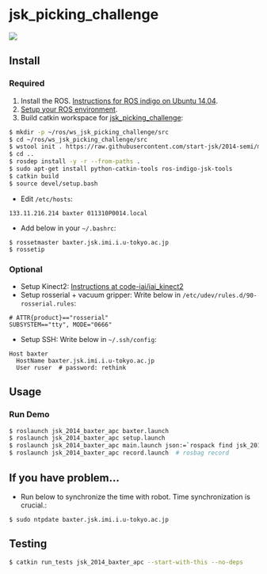 jsk_picking_challenge
=====================

[![](https://travis-ci.org/start-jsk/jsk_picking_challenge.svg)](https://travis-ci.org/start-jsk/jsk_picking_challenge)


Install
-------


### Required

1. Install the ROS. [Instructions for ROS indigo on Ubuntu 14.04](http://wiki.ros.org/indigo/Installation/Ubuntu).
2. [Setup your ROS environment](http://wiki.ros.org/ROS/Tutorials/InstallingandConfiguringROSEnvironment).
3. Build catkin workspace for [jsk_picking_challenge](https://github.com/wkentaro/2014-semi):

```sh
$ mkdir -p ~/ros/ws_jsk_picking_challenge/src
$ cd ~/ros/ws_jsk_picking_challenge/src
$ wstool init . https://raw.githubusercontent.com/start-jsk/2014-semi/master/jsk_picking_challenge.rosinstall
$ cd ..
$ rosdep install -y -r --from-paths .
$ sudo apt-get install python-catkin-tools ros-indigo-jsk-tools
$ catkin build
$ source devel/setup.bash
```

* Edit `/etc/hosts`:

```
133.11.216.214 baxter 011310P0014.local
```

* Add below in your `~/.bashrc`:
```
$ rossetmaster baxter.jsk.imi.i.u-tokyo.ac.jp
$ rossetip
```


### Optional

* Setup Kinect2: [Instructions at code-iai/iai_kinect2](https://github.com/code-iai/iai_kinect2#install)
* Setup rosserial + vacuum gripper: Write below in `/etc/udev/rules.d/90-rosserial.rules`:

```
# ATTR{product}=="rosserial"
SUBSYSTEM=="tty", MODE="0666"
```

* Setup SSH: Write below in `~/.ssh/config`:

```
Host baxter
  HostName baxter.jsk.imi.i.u-tokyo.ac.jp
  User ruser  # password: rethink
```


Usage
-----

### Run Demo

```sh
$ roslaunch jsk_2014_baxter_apc baxter.launch
$ roslaunch jsk_2014_baxter_apc setup.launch
$ roslaunch jsk_2014_baxter_apc main.launch json:=`rospack find jsk_2014_baxter_apc`/data/apc-a.json
$ roslaunch jsk_2014_baxter_apc record.launch  # rosbag record
```


If you have problem...
----------------------

* Run below to synchronize the time with robot. Time synchronization is crucial.:

```
$ sudo ntpdate baxter.jsk.imi.i.u-tokyo.ac.jp
```


Testing
-------

```sh
$ catkin run_tests jsk_2014_baxter_apc --start-with-this --no-deps
```
